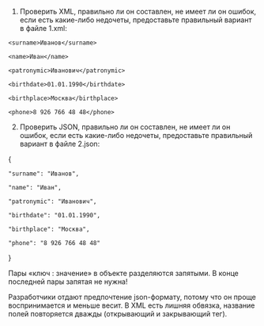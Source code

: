 1. Проверить XML, правильно ли он составлен, не имеет ли он ошибок, если есть какие-либо недочеты, предоставьте правильный вариант в файле 1.xml:

<req>

	<surname>Иванов</surname>

	<name>Иван</name>

	<patronymic>Иванович</patronymic>

	<birthdate>01.01.1990</birthdate>

	<birthplace>Москва</birthplace>

	<phone>8 926 766 48 48</phone>

</req>

2. Проверить JSON, правильно ли он составлен, не имеет ли он ошибок, если есть какие-либо недочеты, предоставьте правильный вариант в файле 2.json:

{

	"surname": "Иванов",

	"name": "Иван",

	"patronymic": "Иванович",

	"birthdate": "01.01.1990",

	"birthplace": "Москва",

	"phone": "8 926 766 48 48"

}

Пары «ключ : значение» в объекте разделяются запятыми. В конце последней пары запятая не нужна!

Разработчики отдают предпочтение json-формату, потому что он проще воспринимается и меньше весит. В XML есть лишняя обвязка, название полей повторяется дважды (открывающий и закрывающий тег).
